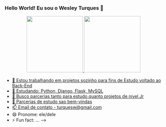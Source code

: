 ### Hello World! Eu sou o Wesley Turques 👋

<div align="center">
  <a href="https://github.com/rafaballerini">
  <img height="180em" src="https://github-readme-stats.vercel.app/api?username=turques&show_icons=true&theme=dark&include_all_commits=true&count_private=true"/>
  <img height="180em" src="https://github-readme-stats.vercel.app/api/top-langs/?username=turques&layout=compact&langs_count=7&theme=dark"/>
</div>

- 🔭 Estou trabalhando em projetos sozinho para fins de Estudo voltado ao Back-End
- 🌱 Estudando: Python, Django, Flask, MySQL
- 👯 Busco parcerias tanto para estudo quanto projetos de nivel Jr
- 🤔 Parcerias de estudo sao bem-vindas
- 📫 Email de contato - turquesw@gmail.com
- 😄 Pronome: ele/dele
- ⚡ Fun fact: ...
-->
